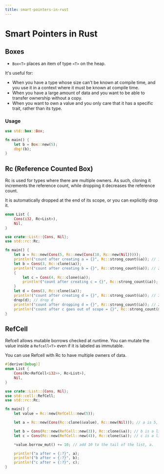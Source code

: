 ```yaml
---
title: smart-pointers-in-rust
---
```


# Smart Pointers in Rust

## Boxes

- `Box<T>` places an item of type `<T>` on the heap.

It\'s useful for:

- When you have a type whose size can\'t be known at compile time, and
  you use it in a context where it must be known at compile time.
- When you have a large amount of data and you want to be able to
  transfer ownership without a copy.
- When you want to own a value and you only care that it has a
  specific trait, rather than its type.

### Usage

```rs
use std::box::Box;

fn main() {
    let b = Box::new(5);
    dbg!(b);
}
```

## Rc (Reference Counted Box)

Rc is used for types where there are multiple owners. As such, cloning
it increments the reference count, while dropping it decreases the
reference count.

It is automatically dropped at the end of its scope, or you can
explicitly drop it.

```rs
enum List {
    Cons(i32, Rc<List>),
    Nil,
}

use crate::List::{Cons, Nil};
use std::rc::Rc;

fn main() {
    let a = Rc::new(Cons(5, Rc::new(Cons(10, Rc::new(Nil)))));
    println!("count after creating a = {}", Rc::strong_count(&a)); // 1
    let b = Cons(3, Rc::clone(&a));
    println!("count after creating b = {}", Rc::strong_count(&a)); // 2
    {
        let c = Cons(4, Rc::clone(&a));
        println!("count after creating c = {}", Rc::strong_count(&a)); // 3
    }
    let d = Cons(3, Rc::clone(&a));
    println!("count after creating d = {}", Rc::strong_count(&a)); // 3
    drop(d); // drop d
    println!("count after dropping d = {}", Rc::strong_count(&a)); // 2
    println!("count after c goes out of scope = {}", Rc::strong_count(&a)); // 2
}
```

## RefCell

Refcell allows mutable borrows checked at runtime. You can mutate the
value inside a `Refcell<T>` even if it is labeled as immutable.

You can use Refcell with Rc to have multiple owners of data.

```rs
#[derive(Debug)]
enum List {
    Cons(Rc<RefCell<i32>>, Rc<List>),
    Nil,
}

use crate::List::{Cons, Nil};
use std::cell::RefCell;
use std::rc::Rc;

fn main() {
    let value = Rc::new(RefCell::new(5));

    let a = Rc::new(Cons(Rc::clone(&value), Rc::new(Nil))); // a is 5, the tail of the list.

    let b = Cons(Rc::new(RefCell::new(3)), Rc::clone(&a)); // b is a list of 3 -> a
    let c = Cons(Rc::new(RefCell::new(4)), Rc::clone(&a)); // c is a list of 4 -> a

    *value.borrow_mut() += 10; // add 10 to the tail of the list, a.

    println!("a after = {:?}", a);
    println!("b after = {:?}", b);
    println!("c after = {:?}", c);
}
```
